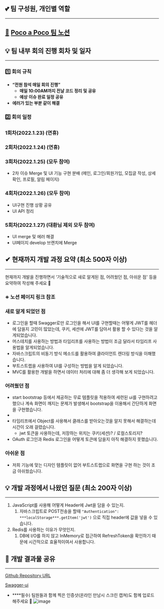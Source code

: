 ## 💕 팀 구성원, 개인별 역할

---

## **[🦥](https://www.google.com/url?q=https://kr.piliapp.com/emojis/sloth/&sa=U&ved=2ahUKEwjUj9qhotP8AhUDfd4KHe2pDAsQFnoECAkQAg&usg=AOvVaw3HYqQWSkqHhyRM1TgewWo6)** [Poco a Poco 팀 노션](https://www.notion.so/b8ea6992ef3b4cc4896edf2079378234)

## 💡 **팀 내부 회의 진행 회차 및 일자**

---

### 1️⃣ 회의 규칙

- **“전원 참석 매일 회의 진행”**
    - **매일 10:00AM까지 전날 코드 정리 및 공유**
    - **예상** **이슈 완료 일정 공유**
- **에러가 있는 부분 같이 해결**

### 2️⃣ 회의 일정

### 1회차(2022.1.23) (연휴)

### 2회차(2022.1.24) (연휴)

### 3회차(2022.1.25) (모두 참여)

- 2차 이슈 Merge 및 UI 기능 구현 분배
(메인, 로그인/회원가입, 모집글 작성, 상세 확인, 프로필, 알림 페이지)

### 4회차(2022.1.26) (모두 참여)

- UI구현 진행 상황 공유
- UI API 정리

### 5회차(2022.1.27) (대환님 제외 모두 참여)

- UI merge 및 에러 해결
- UI페이지 develop 브랜치에 Merge

## ✔ **현재까지 개발 과정 요약 (최소 500자 이상)**

---

현재까지 개발을 진행하면서 ‘기술적으로 새로 알게된 점, 어려웠던 점, 아쉬운 점' 등을 요약하여 작성해 주세요 🙂

### ※ 노션 페이지 링크 참조

### 새로 알게 되었던 점

- 로그인을 할때 Swagger로만 로그인을 해서 UI를 구현할때는 어떻게 JWT를 헤더에 담을지 고민이 많았는데, 쿠키, 세션에 JWT를 담아서 활용 할 수 있다는 것을 알게되었습니다.
- 머스테치를 사용하는 방법과 타임리프를 사용하는 방법이 조금 달라서 타임리프 사용법을 알게되었습니다.
- 자바스크립트의 비동기 방식 메소드를 활용하여 클라이언트 렌더링 방식을 이해했습니다.
- 부트스트랩을 사용하여 UI를 구성하는 방법을 알게 되었습니다.
- MVC를 활용한 개발을 하면서 데이터 처리에 대해 좀 더 생각해 보게 되었습니다.

### 어려웠던 점

- start bootstrap 등에서 제공하는 무료 템플릿을 적용하여 세련된 ui를 구현하려고 했으나 계속 화면이 깨지는 문제가 발생해서 bootstrap을 이용해서 간단하게 화면을 구현했습니다.
- 
- 타임리프에서 Object를 사용해서 클래스를 받아오는것을 알지 못해서 해결하는데 시간이 오래 걸렸습니다.
    - jwt 토큰을 사용하는데, 저장하는 위치는 쿠키(세션)? / 로컬스토리지?
- OAuth 로그인과 Redis 로그인을 어떻게 토큰에 담을지 아직 해결하지 못했습니다.

### 아쉬운 점

- 저희 기능에 맞는 디자인 템플릿이 없어 부트스트랩으로 화면을 구현 하는 것이 조금 아쉬웠습니다.

## 💡 **개발 과정에서 나왔던 질문 (최소 200자 이상)**

---

1. JavaScript를 사용해 어떻게 Header에 Jwt을 담을 수 있는지.
    1. 자바스크립트로 POST전송을 할때 `"Authentication": ***localStorage***.getItem('jwt')` 으로 직접 header에 값을 넣을 수 있습니다.
2. Redis를 사용하는 이유가 무엇인지.
    1. DB에 I/O를 하지 않고 InMemory로 접근하여 RefreshToken을 확인하기 때문에 시간적으로 효율적이여서 사용합니다.

## 🤞 **개발 결과물 공유**

---

[Github Repository URL](https://gitlab.com/solkim/pocoapoco_teamproject)

[Swagger-ui](http://ec2-54-180-118-27.ap-northeast-2.compute.amazonaws.com:8080/swagger-ui/index.html)

- ****필수) 팀원들과 함께 찍은 인증샷(온라인 만남시 스크린 캡쳐)도 함께 업로드 해주세요 🙂
![image](https://user-images.githubusercontent.com/103480627/215048910-74a765b0-43b3-4a0e-b957-01cdc5e5913c.png)
